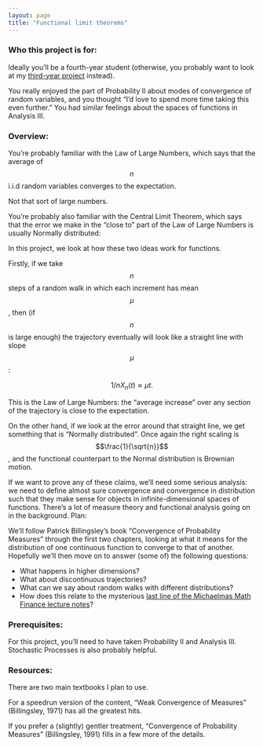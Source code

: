 ```yaml
---
layout: page
title: "Functional limit theorems"
---
```


<h3>Who this project is for:</h3>

Ideally you’ll be a fourth-year student (otherwise, you probably want to look at my <a href="http://cwallace23.github.io/teaching/final-year-projects/assessment-and-feedback">third-year project</a> instead).

You really enjoyed the part of Probability II about modes of convergence of random variables, and you thought “I’d love to spend more time taking this even further.” You had similar feelings about the spaces of functions in Analysis III.

<h3>Overview:</h3>

You’re probably familiar with the Law of Large Numbers, which says that the average of $$n$$ i.i.d random variables converges to the expectation.

Not that sort of large numbers.

You’re probably also familiar with the Central Limit Theorem, which says that the error we make in the “close to” part of the Law of Large Numbers is usually Normally distributed:

In this project, we look at how these two ideas work for functions.

Firstly, if we take $$n$$ steps of a random walk in which each increment has mean $$\mu$$, then (if $$n$$ is large enough) the trajectory eventually will look like a straight line with slope $$\mu$$:

$$1/n X_n(t) \approx \mu t.$$

This is the Law of Large Numbers: the “average increase” over any section of the trajectory is close to the expectation.

On the other hand, if we look at the error around that straight line, we get something that is “Normally distributed”. Once again the right scaling is $$\frac{1}{\sqrt{n}}$$, and the functional counterpart to the Normal distribution is Brownian motion.

If we want to prove any of these claims, we’ll need some serious analysis: we need to define almost sure convergence and convergence in distribution such that they make sense for objects in infinite-dimensional spaces of functions. There’s a lot of measure theory and functional analysis going on in the background.
Plan:

We’ll follow Patrick Billingsley’s book “Convergence of Probability Measures” through the first two chapters, looking at what it means for the distribution of one continuous function to converge to that of another. Hopefully we’ll then move on to answer (some of) the following questions:
<ul>
<li> What happens in higher dimensions? </li>
<li> What about discontinuous trajectories? </li>
<li> What can we say about random walks with different distributions? </li>
<li>How does this relate to the mysterious <a href="https://maths.dur.ac.uk/users/clare.wallace/MF/Chapter6.html">last line of the Michaelmas Math Finance lecture notes</a>? </li>
</ul>

<h3>Prerequisites:</h3>

For this project, you’ll need to have taken Probability II and Analysis III. Stochastic Processes is also probably helpful.

<h3>Resources:</h3>

There are two main textbooks I plan to use.

For a speedrun version of the content, “Weak Convergence of Measures” (Billingsley, 1971) has all the greatest hits.

If you prefer a (slightly) gentler treatment, “Convergence of Probability Measures” (Billingsley, 1991) fills in a few more of the details.
